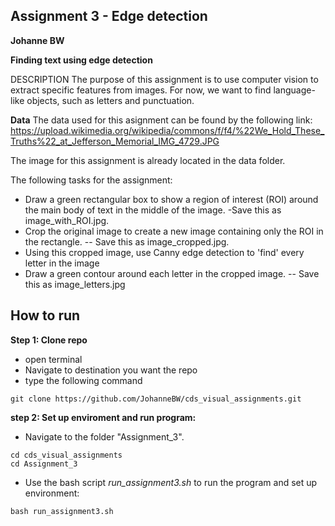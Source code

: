 ## Assignment 3 - Edge detection
**Johanne BW**

__Finding text using edge detection__

DESCRIPTION
The purpose of this assignment is to use computer vision to extract specific features from images. For now, we want to find language-like objects, such as letters and punctuation.

__Data__
The data used for this asignment can be found by the following link:
https://upload.wikimedia.org/wikipedia/commons/f/f4/%22We_Hold_These_Truths%22_at_Jefferson_Memorial_IMG_4729.JPG

The image for this assignment is already located in the data folder.

The following tasks for the assignment:
- Draw a green rectangular box to show a region of interest (ROI) around the main body of text in the middle of the image. 
 -Save this as image_with_ROI.jpg.
- Crop the original image to create a new image containing only the ROI in the rectangle. 
-- Save this as image_cropped.jpg.
- Using this cropped image, use Canny edge detection to 'find' every letter in the image
- Draw a green contour around each letter in the cropped image. 
-- Save this as image_letters.jpg


## How to run
**Step 1: Clone repo**
- open terminal
- Navigate to destination you want the repo
- type the following command
 ```console
 git clone https://github.com/JohanneBW/cds_visual_assignments.git
 ```
**step 2: Set up enviroment and run program:**
- Navigate to the folder "Assignment_3".
```console
cd cds_visual_assignments
cd Assignment_3
```  
- Use the bash script _run_assignment3.sh_ to run the program and set up environment:  
```console
bash run_assignment3.sh
```  

